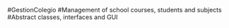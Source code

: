#GestionColegio
#Management of school courses, students and subjects
#Abstract classes, interfaces and GUI
